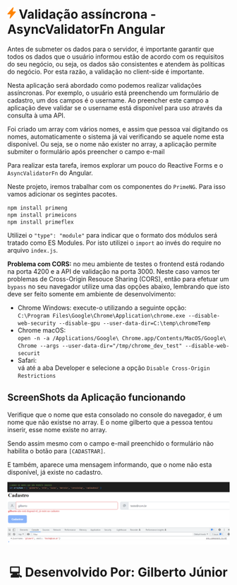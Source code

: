 # ![DevSuperior logo](https://raw.githubusercontent.com/devsuperior/bds-assets/main/ds/devsuperior-logo-small.png) Validação assíncrona - AsyncValidatorFn Angular

Antes de submeter os dados para o servidor, é importante garantir que todos os dados que o usuário informou estão de acordo com os requisitos do seu negócio, ou seja, os dados são consistentes e atendem às políticas do negócio. Por esta razão, a validação no client-side é importante.

Nesta aplicação será abordado como podemos realizar validações assíncronas. Por exemplo, o usuário está preenchendo um formulário de cadastro, um dos campos é o username. Ao preencher este campo a aplicação deve validar se o username está disponível para uso através da consulta à uma API.

Foi criado um array com vários nomes, e assim que pessoa vai digitando os nomes, automaticamente o sistema já vai verificando se aquele nome esta disponível. Ou seja, se o nome não exister no array, a aplicação permite submiter o formulário após preencher o campo e-mail

Para realizar esta tarefa, iremos explorar um pouco do Reactive Forms e o `AsyncValidatorFn` do Angular.


Neste projeto, iremos trabalhar com os componentes do `PrimeNG`. Para isso vamos adicionar os segintes pacotes.
```
npm install primeng
npm install primeicons
npm install primeflex
```

Utilizei o `"type": "module"` para indicar que o formato dos módulos será tratado como ES Modules. Por isto utilizei o `import` ao invés do require no arquivo `index.js`.

**Problema com CORS:** no meu ambiente de testes o frontend está rodando na porta 4200 e a API de validação na porta 3000. Neste caso vamos ter problemas de Cross-Origin Resouce Sharing (CORS), então para efetuar um `bypass` no seu navegador utilize uma das opções abaixo, lembrando que isto deve ser feito somente em ambiente de desenvolvimento:

- Chrome Windows: execute-o utilizando a seguinte opção:    
    `C:\Program Files\Google\Chrome\Application\chrome.exe --disable-web-security --disable-gpu --user-data-dir=C:\temp\chromeTemp`
- Chrome macOS:    
    `open -n -a /Applications/Google\ Chrome.app/Contents/MacOS/Google\ Chrome --args --user-data-dir="/tmp/chrome_dev_test" --disable-web-securit`
- Safari:    
    vá até a aba Developer e selecione a opção `Disable Cross-Origin Restrictions`

## ScreenShots da Aplicação funcionando
Verifique que o nome que esta consolado no console do navegador, é um nome que não existse no array. E o nome gilberto que a pessoa tentou inserir, esse nome existe no array.

Sendo assim mesmo com o campo e-mail preenchido o formulário não habilita o botão para `[CADASTRAR]`.

E também, aparece uma mensagem informando, que o nome não esta disponível, já existe no cadastro.
<p align="center">
<img src="./src/assets/screen-4.png" width="1800" alt="Home">
</p>


<h1 align="center">💻 Desenvolvido Por: Gilberto Júnior</h1>